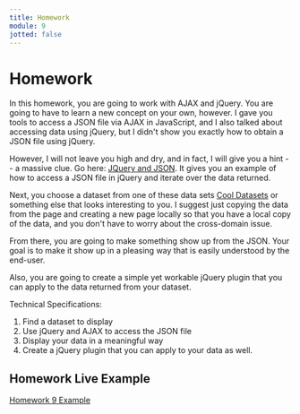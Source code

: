 ```yaml
---
title: Homework
module: 9
jotted: false
---
```


# Homework

In this homework, you are going to work with AJAX and jQuery.  You are going to have to learn a new concept on your own, however.  I gave you tools to access a JSON file via AJAX in JavaScript, and I also talked about accessing data using jQuery, but I didn't show you exactly how to obtain a JSON file using jQuery.  

However, I will not leave you high and dry, and in fact, I will give you a hint -- a massive clue.  Go here: <a href="https://www.w3schools.com/jquery/ajax_getjson.asp" target="_blank">JQuery and JSON</a>.  It gives you an example of how to access a JSON file in jQuery and iterate over the data returned.

Next, you choose a dataset from one of these data sets <a href="https://github.com/jdorfman/awesome-json-datasets" target="_blank">Cool Datasets</a> or something else that looks interesting to you.  I suggest just copying the data from the page and creating a new page locally so that you have a local copy of the data, and you don't have to worry about the cross-domain issue.

From there, you are going to make something show up from the JSON. Your goal is to make it show up in a pleasing way that is easily understood by the end-user.

Also, you are going to create a simple yet workable jQuery plugin that you can apply to the data returned from your dataset.

Technical Specifications:

1. Find a dataset to display
2. Use jQuery and AJAX to access the JSON file
3. Display your data in a meaningful way
4. Create a jQuery plugin that you can apply to your data as well.


## Homework Live Example

<a href="https://github.com/Montana-Media-Arts/441-WebTech-Spring2024-Examples/tree/main/Week%209/Homework%209" target="_blank">Homework 9 Example</a>
